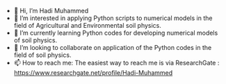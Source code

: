 - 👋 Hi, I’m Hadi Muhammed
- 👀 I’m interested in applying Python scripts to numerical models in the field of Agricultural and Environmental soil physics.
- 🌱 I’m currently learning Python codes for developing numerical models of soil physics.
- 💞️ I’m looking to collaborate on application of the Python codes in the field of soil physics. 
- 📫 How to reach me: The easiest way to reach me is via ResearchGate : https://www.researchgate.net/profile/Hadi-Muhammed 

<!---
hadmuh/hadmuh is a ✨ special ✨ repository because its `README.md` (this file) appears on your GitHub profile.
You can click the Preview link to take a look at your changes.
--->
